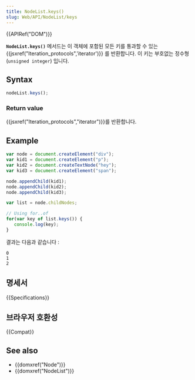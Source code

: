 ```yaml
---
title: NodeList.keys()
slug: Web/API/NodeList/keys
---
```


{{APIRef("DOM")}}

**`NodeList.keys()`** 메서드는 이 객체에 포함된 모든 키를 통과할 수 있는 {{jsxref("Iteration_protocols",'iterator')}} 를 반환합니다. 이 키는 부호없는 정수형(`unsigned integer`) 입니다.

## Syntax

```js
nodeList.keys();
```

### Return value

{{jsxref("Iteration_protocols","iterator")}}를 반환합니다.

## Example

```js
var node = document.createElement("div");
var kid1 = document.createElement("p");
var kid2 = document.createTextNode("hey");
var kid3 = document.createElement("span");

node.appendChild(kid1);
node.appendChild(kid2);
node.appendChild(kid3);

var list = node.childNodes;

// Using for..of
for(var key of list.keys()) {
   console.log(key);
}
```

결과는 다음과 같습니다 :

```
0
1
2
```

## 명세서

{{Specifications}}

## 브라우저 호환성

{{Compat}}

## See also

- {{domxref("Node")}}
- {{domxref("NodeList")}}

